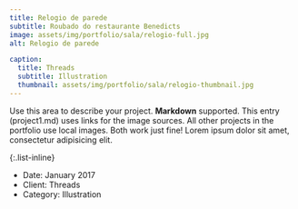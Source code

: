 ```yaml
---
title: Relogio de parede
subtitle: Roubado do restaurante Benedicts
image: assets/img/portfolio/sala/relogio-full.jpg
alt: Relogio de parede

caption:
  title: Threads
  subtitle: Illustration
  thumbnail: assets/img/portfolio/sala/relogio-thumbnail.jpg
---
```

Use this area to describe your project. **Markdown** supported. This entry (project1.md) uses links for the image sources. All other projects in the portfolio use local images. Both work just fine! Lorem ipsum dolor sit amet, consectetur adipisicing elit. 

{:.list-inline}
- Date: January 2017
- Client: Threads
- Category: Illustration

